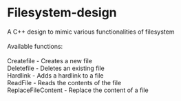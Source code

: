 # Filesystem-design <br />
A C++ design to mimic various functionalities of filesystem <br />
 <br />
Available functions: <br />
 <br />
Createfile - Creates a new file  <br />
Deletefile - Deletes an existing file <br />
Hardlink - Adds a hardlink to a file <br />
ReadFile - Reads the contents of the file <br />
ReplaceFileContent - Replace the content of a file <br />
